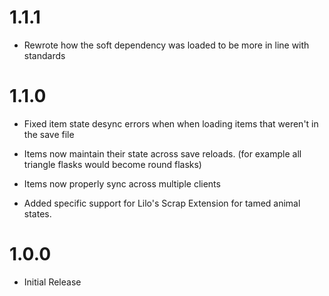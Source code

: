# 1.1.1
- Rewrote how the soft dependency was loaded to be more in line with standards

# 1.1.0
- Fixed item state desync errors when when loading items that weren't in the save file

- Items now maintain their state across save reloads. (for example all triangle flasks would become round flasks)

- Items now properly sync across multiple clients

- Added specific support for Lilo's Scrap Extension for tamed animal states.

# 1.0.0
- Initial Release
